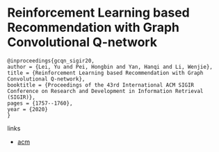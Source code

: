 # Reinforcement Learning based Recommendation with Graph Convolutional Q-network

```
@inproceedings{gcqn_sigir20,
author = {Lei, Yu and Pei, Hongbin and Yan, Hanqi and Li, Wenjie},
title = {Reinforcement Learning based Recommendation with Graph Convolutional Q-network},
booktitle = {Proceedings of the 43rd International ACM SIGIR Conference on Research and Development in Information Retrieval (SIGIR)},
pages = {1757--1760},
year = {2020}
}
```

links
- [acm](https://dl.acm.org/doi/10.1145/3397271.3401237)
